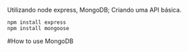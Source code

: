 Utilizando node express, MongoDB;
Criando uma API básica.

```
npm install express
npm install mongoose
```

#How to use MongoDB

